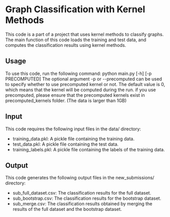 # Graph Classification with Kernel Methods
This code is a part of a project that uses kernel methods to classify graphs. The main function of this code loads the training and test data, and computes the classification results using kernel methods.

## Usage
To use this code, run the following command:
python main.py [-h] [-p PRECOMPUTED]
The optional argument -p or --precomputed can be used to specify whether to use precomputed kernel or not. The default value is 0, which means that the kernel will be computed during the run.
if you use precomputed, please ensure that the precomputed kernels exist in precomputed_kernels folder. (The data is larger than 1GB)

## Input
This code requires the following input files in the data/ directory:

- training_data.pkl: A pickle file containing the training data.
- test_data.pkl: A pickle file containing the test data.
- training_labels.pkl: A pickle file containing the labels of the training data.
## Output
This code generates the following output files in the new_submissions/ directory:

- sub_full_dataset.csv: The classification results for the full dataset.
- sub_bootstrap.csv: The classification results for the bootstrap dataset.
- sub_merge.csv: The classification results obtained by merging the results of the full dataset and the bootstrap dataset.

